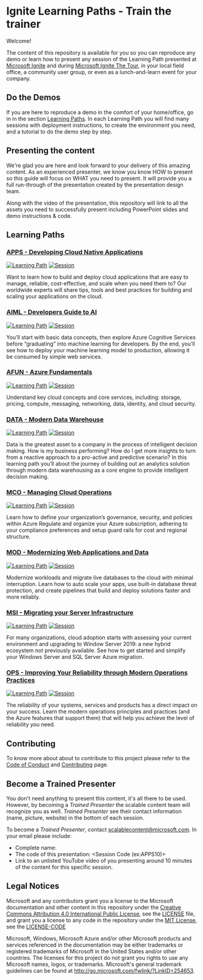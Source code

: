 # Ignite Learning Paths - Train the trainer

Welcome!

The content of this repository is available for you so you can reproduce any demo or learn how to present any session of the Learning Path presented at [Microsoft Ignite](https://www.microsoft.com/en-us/ignite) and during [Microsoft Ignite The Tour](https://www.microsoft.com/en-ca/ignite-the-tour/), in your local field office, a community user group, or even as a lunch-and-learn event for your company.

## Do the Demos

If you are here to reproduce a demo in the comfort of your home/office, go in in the section [Learning Paths](#learning-paths). In each Learning Path you will find many sessions with deployment instructions, to create the environment you need, and a tutorial to do the demo step by step.

## Presenting the content

We're glad you are here and look forward to your delivery of this amazing content. As an experienced presenter, we know you know HOW to present so this guide will focus on WHAT you need to present. It will provide you a full run-through of the presentation created by the presentation design team.

Along with the video of the presentation, this repository will link to all the assets you need to successfully present including PowerPoint slides and demo instructions & code.

## Learning Paths

### [APPS - Developing Cloud Native Applications](https://github.com/microsoft/ignite-learning-paths-training-apps/)

[![Learning Path](https://img.shields.io/badge/Learning%20Path-APPS-fe5e00?logo=microsoft)](https://github.com/microsoft/ignite-learning-paths-training-apps/) [![Session](https://img.shields.io/badge/🗣️Sessions-6-31c754)](https://github.com/microsoft/ignite-learning-paths-training-apps/#sessions)

Want to learn how to build and deploy cloud applications that are easy to manage, reliable, cost-effective, and scale when you need them to? Our worldwide experts will share tips, tools and best practices for building and scaling your applications on the cloud.

### [AIML - Developers Guide to AI](https://github.com/microsoft/ignite-learning-paths-training-aiml/)

[![Learning Path](https://img.shields.io/badge/Learning%20Path-AIML-fe5e00?logo=microsoft)](https://github.com/microsoft/ignite-learning-paths-training-aiml/) [![Session](https://img.shields.io/badge/🗣️Sessions-6-31c754)](https://github.com/microsoft/ignite-learning-paths-training-aiml/#sessions)

You’ll start with basic data concepts, then explore Azure Cognitive Services before “graduating” into machine learning for developers. By the end, you’ll see how to deploy your machine learning model to production, allowing it be consumed by simple web services.

### [AFUN - Azure Fundamentals](https://github.com/microsoft/ignite-learning-paths-training-afun/)

[![Learning Path](https://img.shields.io/badge/Learning%20Path-AFUN-fe5e00?logo=microsoft)](https://github.com/microsoft/ignite-learning-paths-training-afun/) [![Session](https://img.shields.io/badge/🗣️Sessions-10-31c754)](https://github.com/microsoft/ignite-learning-paths-training-afun/#sessions)

Understand key cloud concepts and core services, including: storage, pricing, compute, messaging, networking, data, identity, and cloud security.

### [DATA - Modern Data Warehouse](https://github.com/microsoft/ignite-learning-paths-training-data/)

[![Learning Path](https://img.shields.io/badge/Learning%20Path-DATA-fe5e00?logo=microsoft)](https://github.com/microsoft/ignite-learning-paths-training-data/) [![Session](https://img.shields.io/badge/🗣️Sessions-5-31c754)](https://github.com/microsoft/ignite-learning-paths-training-data/#sessions)

Data is the greatest asset to a company in the process of intelligent decision making. How is my business performing? How do I get more insights to turn from a reactive approach to a pro-active and predictive scenario? In this learning path you’ll about the journey of building out an analytics solution through modern data warehousing as a core engine to provide intelligent decision making.

### [MCO - Managing Cloud Operations](https://github.com/microsoft/ignite-learning-paths-training-mco/)

[![Learning Path](https://img.shields.io/badge/Learning%20Path-MCO-fe5e00?logo=microsoft)](https://github.com/microsoft/ignite-learning-paths-training-mco/) [![Session](https://img.shields.io/badge/🗣️Sessions-3-31c754)](https://github.com/microsoft/ignite-learning-paths-training-mco/#sessions)

Learn how to define your organization’s governance, security, and policies within Azure Regulate and organize your Azure subscription, adhering to your compliance preferences and setup guard rails for cost and regional structure.

### [MOD - Modernizing Web Applications and Data](https://github.com/microsoft/ignite-learning-paths-training-mod/)

[![Learning Path](https://img.shields.io/badge/Learning%20Path-MOD-fe5e00?logo=microsoft)](https://github.com/microsoft/ignite-learning-paths-training-mod/) [![Session](https://img.shields.io/badge/🗣️Sessions-6-31c754)](https://github.com/microsoft/ignite-learning-paths-training-mod/#sessions)

Modernize workloads and migrate live databases to the cloud with minimal interruption. Learn how to auto scale your apps, use built-in database threat protection, and create pipelines that build and deploy solutions faster and more reliably.

### [MSI - Migrating your Server Infrastructure](https://github.com/microsoft/ignite-learning-paths-training-msi/)

[![Learning Path](https://img.shields.io/badge/Learning%20Path-MSI-fe5e00?logo=microsoft)](https://github.com/microsoft/ignite-learning-paths-training-msi/) [![Session](https://img.shields.io/badge/🗣️Sessions-4-31c754)](https://github.com/microsoft/ignite-learning-paths-training-msi/#sessions)

For many organizations, cloud adoption starts with assessing your current environment and upgrading to Window Server 2019: a new hybrid ecosystem not previously available. See how to get started and simplify your Windows Server and SQL Server Azure migration.

### [OPS - Improving Your Reliability through Modern Operations Practices](https://github.com/microsoft/ignite-learning-paths-training-ops/)

[![Learning Path](https://img.shields.io/badge/Learning%20Path-OPS-fe5e00?logo=microsoft)](https://github.com/microsoft/ignite-learning-paths-training-ops/) [![Session](https://img.shields.io/badge/🗣️Sessions-5-31c754)](https://github.com/microsoft/ignite-learning-paths-training-ops/#sessions)

The reliability of your systems, services and products has a direct impact on your success. Learn the modern operations principles and practices (and the Azure features that support them) that will help you achieve the level of reliability you need.

## Contributing

To know more about about to contribute to this project please refer to the [Code of Conduct](CODE_OF_CONDUCT.md) and [Contributing](CONTRIBUTING.md) page.

## Become a Trained Presenter

You don't need anything to present this content, it's all there to be used. However, by becoming a _Trained Presenter_ the scalable content team will recognize you as well. _Trained Presenter_ see their contact information (name, picture, website) in the bottom of each session.

To become a _Trained Presenter_, contact [scalablecontent@microsoft.com](mailto:scalablecontent@microsoft.com). In your email please include:

- Complete name:
- The code of this presentation: \<Session Code (ex:APPS10)\>
- Link to an unlisted YouTube video of you presenting around 10 minutes of the content for this specific session.

## Legal Notices

Microsoft and any contributors grant you a license to the Microsoft documentation and other content in this repository under the [Creative Commons Attribution 4.0 International Public License](https://creativecommons.org/licenses/by/4.0/legalcode), see the [LICENSE](LICENSE) file, and grant you a license to any code in the repository under the [MIT License](https://opensource.org/licenses/MIT), see the [LICENSE-CODE](LICENSE-CODE)

Microsoft, Windows, Microsoft Azure and/or other Microsoft products and services referenced in the documentation may be either trademarks or registered trademarks of Microsoft in the United States and/or other countries. The licenses for this project do not grant you rights to use any Microsoft names, logos, or trademarks. Microsoft's general trademark guidelines can be found at http://go.microsoft.com/fwlink/?LinkID=254653.

